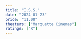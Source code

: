 ```yaml
---
title: "I.S.S."
date: "2024-01-23"
price: "11.00"
theaters: ["Marquette Cinemas"]
ratings: ["R"]
---
```

